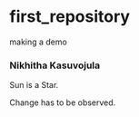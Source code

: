 # first_repository
making a demo
### Nikhitha Kasuvojula

Sun is a Star.

Change has to be observed.
